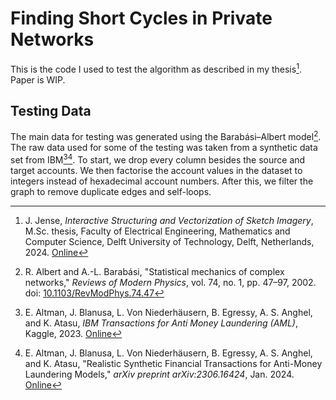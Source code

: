 # Finding Short Cycles in Private Networks

This is the code I used to test the algorithm as described in my thesis[^1].
Paper is WIP.

## Testing Data

The main data for testing was generated using the Barabási–Albert model[^2].
The raw data used for some of the testing was taken from a synthetic data set from IBM[^3][^4].
To start, we drop every column besides the source and target accounts.
We then factorise the account values in the dataset to integers instead of hexadecimal account numbers.
After this, we filter the graph to remove duplicate edges and self-loops.

[^1]: J. Jense, *Interactive Structuring and Vectorization of Sketch Imagery*, M.Sc. thesis, Faculty of Electrical Engineering, Mathematics and Computer Science, Delft University of Technology, Delft, Netherlands, 2024. [Online](https://resolver.tudelft.nl/uuid:a559439a-d5ee-4f1f-9823-2bab3905c0c9)

[^2]: R. Albert and A.-L. Barabási, "Statistical mechanics of complex networks," *Reviews of Modern Physics*, vol. 74, no. 1, pp. 47–97, 2002. doi: [10.1103/RevModPhys.74.47](https://doi.org/10.1103/RevModPhys.74.47)

[^3]: E. Altman, J. Blanusa, L. Von Niederhäusern, B. Egressy, A. S. Anghel, and K. Atasu, *IBM Transactions for Anti Money Laundering (AML)*, Kaggle, 2023. [Online](https://www.kaggle.com/datasets/ealtman2019/ibm-transactions-for-anti-money-laundering-aml)

[^4]: E. Altman, J. Blanusa, L. Von Niederhäusern, B. Egressy, A. S. Anghel, and K. Atasu, "Realistic Synthetic Financial Transactions for Anti-Money Laundering Models," *arXiv preprint arXiv:2306.16424*, Jan. 2024. [Online](https://arxiv.org/abs/2306.16424)
